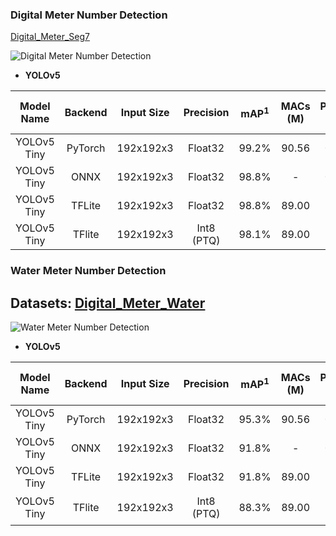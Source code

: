 
### Digital Meter Number Detection

[Digital_Meter_Seg7](https://universe.roboflow.com/seeed-studio-dbk14/digital-meter-seg7)

![Digital Meter Number Detection](https://cdn.jsdelivr.net/gh/Seeed-Studio/sscma-model-zoo@main/detection/assets/images/digital_meter_number_detection.png)

- **YOLOv5**

| Model Name | Backend | Input Size | Precision | mAP<sup>1</sup> | MACs (M) | Param (M) | Invoking RAM (MiB) | Invoke Time (ms) | Link |
|:-:|:-:|:-:|:-:|:-:|:-:|:-:|:-:|:-:|:-:|
| YOLOv5 Tiny | PyTorch |192x192x3  | Float32    | 99.2%           | 90.56    | 0.67           | -                  | -                                                              | [Download](https://files.seeedstudio.com/sscma/model_zoo/detection/models/yolov5/Digital_Meter_Seg7/yolov5_tiny_1xb16_300e_coco_sha1_b26cffe14038a7155315c40b49f851679a547dec.pth)                |
| YOLOv5 Tiny | ONNX    | 192x192x3  | Float32    | 98.8%           | -        | 0.67           | -                  | -                                                              | [Download](https://files.seeedstudio.com/sscma/model_zoo/detection/models/yolov5/Digital_Meter_Seg7/yolov5_tiny_1xb16_300e_coco_sha1_fafffe6308842f1510fb6dd01293db4243edd678.onnx)           |
| YOLOv5 Tiny | TFLite  |192x192x3  | Float32    | 98.8%           | 89.00    | -              | 1.20               | -                                                              | [Download](https://files.seeedstudio.com/sscma/model_zoo/detection/models/yolov5/Digital_Meter_Seg7/yolov5_tiny_1xb16_300e_coco_float32_sha1_e46a4c7183d073a5807e327d6b6d788853f2acf7.tflite) |
| YOLOv5 Tiny | TFlite  | 192x192x3  | Int8 (PTQ) | 98.1%           | 89.00    | -              | 0.35               | 671.24<sup>(2)</sup>/890.83<sup>(3)</sup>/893.62<sup>(4)</sup> | [Download](https://files.seeedstudio.com/sscma/model_zoo/detection/models/yolov5/Digital_Meter_Seg7/yolov5_tiny_1xb16_300e_coco_int8_sha1_d670a8f8ceb3691beaa89da352c678634a29df73.tflite)    |

### Water Meter Number Detection

## Datasets: [Digital_Meter_Water](https://universe.roboflow.com/seeed-studio-dbk14/digital-meter-water)

![Water Meter Number Detection](https://cdn.jsdelivr.net/gh/Seeed-Studio/sscma-model-zoo@main/detection/assets/images/water_meter_number_detection.png)

- **YOLOv5**

| Model Name | Backend |  Input Size | Precision | mAP<sup>1</sup> | MACs (M) | Param (M) | Invoking RAM (MiB)|Invoke Time (ms) | Link |
|:-:|:-:|:-:|:-:|:-:|:-:|:-:|:-:|:-:|:-:|
| YOLOv5 Tiny | PyTorch | 192x192x3  | Float32    | 95.3%  | 90.56 | 0.67  | -   | | [Download](https://files.seeedstudio.com/sscma/model_zoo/detection/models/yolov5/Digital_Meter_Water/yolov5_tiny_1xb16_300e_coco_sha1_e10d262518622edc50e0820b213581fc8d628e2b.pth)                |
| YOLOv5 Tiny | ONNX    |  192x192x3  | Float32    | 91.8%           | -        | 0.67           | -                  | -                                                              | [Download](https://files.seeedstudio.com/sscma/model_zoo/detection/models/yolov5/Digital_Meter_Water/yolov5_tiny_1xb16_300e_coco_sha1_e4139097229c74d6d627a769e788374f7bd23e48.onnx)           |
| YOLOv5 Tiny | TFLite  |192x192x3  | Float32    | 91.8%           | 89.00    | -              | 1.20               | -                                                              | [Download](https://files.seeedstudio.com/sscma/model_zoo/detection/models/yolov5/Digital_Meter_Water/yolov5_tiny_1xb16_300e_coco_float32_sha1_d523dd19922ff4a3a53a0795222121317d01354d.tflite) |
| YOLOv5 Tiny | TFlite  | 192x192x3  | Int8 (PTQ) | 88.3%           | 89.00    | -              | 0.35               | 671.24<sup>(2)</sup>890.83<sup>(3)</sup>  893.62<sup>(4)</sup> | [Download](https://files.seeedstudio.com/sscma/model_zoo/detection/models/yolov5/Digital_Meter_Water/yolov5_tiny_1xb16_300e_coco_int8_sha1_7975ab6a7d1daa26f61a2d364f82594834587bfe.tflite)    |
